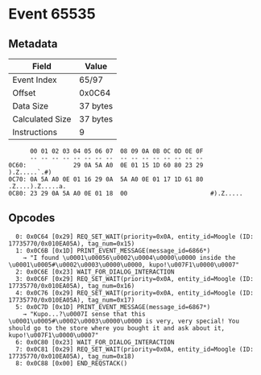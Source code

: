 # Event 65535

## Metadata

| Field           | Value    |
|-----------------|----------|
| Event Index     | 65/97    |
| Offset          | 0x0C64   |
| Data Size       | 37 bytes |
| Calculated Size | 37 bytes |
| Instructions    | 9        |

```
      00 01 02 03 04 05 06 07  08 09 0A 0B 0C 0D 0E 0F
      -- -- -- -- -- -- -- --  -- -- -- -- -- -- -- --
0C60:             29 0A 5A A0  0E 01 15 1D 60 80 23 29      ).Z.....`.#)
0C70: 0A 5A A0 0E 01 16 29 0A  5A A0 0E 01 17 1D 61 80  .Z....).Z.....a.
0C80: 23 29 0A 5A A0 0E 01 18  00                       #).Z.....       
```

## Opcodes

```
  0: 0x0C64 [0x29] REQ_SET_WAIT(priority=0x0A, entity_id=Moogle (ID: 17735770/0x010EA05A), tag_num=0x15)
  1: 0x0C6B [0x1D] PRINT_EVENT_MESSAGE(message_id=6866*)
    → "I found \u0001\u00056\u0002\u0004\u0000\u0000 inside the \u0001\u0005#\u0002\u0003\u0000\u0000, kupo!\u007F1\u0000\u0007"
  2: 0x0C6E [0x23] WAIT_FOR_DIALOG_INTERACTION
  3: 0x0C6F [0x29] REQ_SET_WAIT(priority=0x0A, entity_id=Moogle (ID: 17735770/0x010EA05A), tag_num=0x16)
  4: 0x0C76 [0x29] REQ_SET_WAIT(priority=0x0A, entity_id=Moogle (ID: 17735770/0x010EA05A), tag_num=0x17)
  5: 0x0C7D [0x1D] PRINT_EVENT_MESSAGE(message_id=6867*)
    → "Kupo...?\u0007I sense that this \u0001\u0005#\u0002\u0003\u0000\u0000 is very, very special! You should go to the store where you bought it and ask about it, kupo!\u007F1\u0000\u0007"
  6: 0x0C80 [0x23] WAIT_FOR_DIALOG_INTERACTION
  7: 0x0C81 [0x29] REQ_SET_WAIT(priority=0x0A, entity_id=Moogle (ID: 17735770/0x010EA05A), tag_num=0x18)
  8: 0x0C88 [0x00] END_REQSTACK()
```
